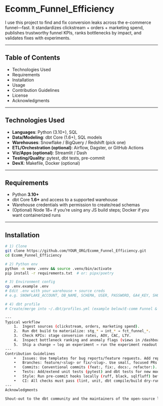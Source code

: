 # Ecomm_Funnel_Efficiency

I use this project to find and fix conversion leaks across the e-commerce funnel—fast. It standardizes clickstream + orders + marketing spend, publishes trustworthy funnel KPIs, ranks bottlenecks by impact, and validates fixes with experiments.

---

## Table of Contents
- Technologies Used
- Requirements
- Installation
- Usage
- Contribution Guidelines
- License
- Acknowledgments

---

## Technologies Used
- **Languages**: Python (3.10+), SQL  
- **Data/Modeling**: dbt Core (1.6+), SQL models  
- **Warehouses**: Snowflake / BigQuery / Redshift (pick one)  
- **ETL/Orchestration (optional)**: Airflow, Dagster, or GitHub Actions  
- **Viz/Apps (optional)**: Streamlit / Dash  
- **Testing/Quality**: pytest, dbt tests, pre-commit  
- **DevX**: Makefile, Docker (optional)

---

## Requirements
- Python **3.10+**  
- dbt Core **1.6+** and access to a supported warehouse  
- Warehouse credentials with permission to create/read schemas  
- (Optional) Node 18+ if you’re using any JS build steps; Docker if you want containerized runs

---

## Installation
```bash
# 1) Clone
git clone https://github.com/YOUR_ORG/Ecomm_Funnel_Efficiency.git
cd Ecomm_Funnel_Efficiency

# 2) Python env
python -m venv .venv && source .venv/bin/activate
pip install -r requirements.txt  # or: pipx/poetry

# 3) Environment config
cp .env.example .env
# Edit .env with your warehouse + source creds
# e.g. SNOWFLAKE_ACCOUNT, DB_NAME, SCHEMA, USER, PASSWORD, GA4_KEY, SHOPIFY_TOKEN

# 4) dbt profile
# Create/merge into ~/.dbt/profiles.yml (example below)E-comm Funnel & Efficiency — SQL funnel and BI views.

---
Typical workflow
	1.	Ingest sources (clickstream, orders, marketing spend).
	2.	Run dbt build to materialize: stg_* → int_* → fct_funnel_*.
	3.	Check KPIs: stage conversion rates, AOV, CAC, LTV.
	4.	Inspect bottleneck ranking and anomaly flags (views in /dashboards or Streamlit).
	5.	Ship a change → log an experiment → run the experiment readout notebook to measure lift.
---
Contribution Guidelines
	•	Issues: Use templates for bug reports/feature requests. Add repro steps + expected vs actual.
	•	Branches: feature/<slug> or fix/<slug>. Use small, focused PRs.
	•	Commits: Conventional commits (feat:, fix:, docs:, refactor:).
	•	Tests: Add/extend unit tests (pytest) and dbt tests for new models.
	•	Style: Run pre-commit hooks locally (ruff, black, sqlfluff) before pushing.
	•	CI: All checks must pass (lint, unit, dbt compile/build dry-run).
---
Acknowledgments

Shout-out to the dbt community and the maintainers of the open-source libraries used here. Inspired by real-world growth/analytics work across Shopify + GA4 stacks.
